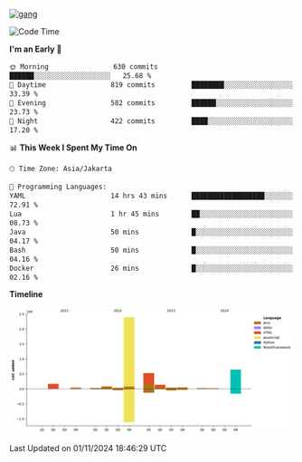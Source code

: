 <!-- [<img src='https://dev.karakun.com/assets/posts/2018-09-16-jc-java-article/3duke_suspects.jpg' alt='java'>](https://github.com/yeahbutstill) -->
[<img src='https://asset-2.tstatic.net/tribunnewswiki/foto/bank/images/Mozart.jpg' alt='gang'>](https://github.com/yeahbutstill)

<!--START_SECTION:waka-->
![Code Time](http://img.shields.io/badge/Code%20Time-2%2C858%20hrs%2038%20mins-blue)

**I'm an Early 🐤** 

```text
🌞 Morning                630 commits         ██████░░░░░░░░░░░░░░░░░░░   25.68 % 
🌆 Daytime                819 commits         ████████░░░░░░░░░░░░░░░░░   33.39 % 
🌃 Evening                582 commits         ██████░░░░░░░░░░░░░░░░░░░   23.73 % 
🌙 Night                  422 commits         ████░░░░░░░░░░░░░░░░░░░░░   17.20 % 
```


📊 **This Week I Spent My Time On** 

```text
🕑︎ Time Zone: Asia/Jakarta

💬 Programming Languages: 
YAML                     14 hrs 43 mins      ██████████████████░░░░░░░   72.91 % 
Lua                      1 hr 45 mins        ██░░░░░░░░░░░░░░░░░░░░░░░   08.73 % 
Java                     50 mins             █░░░░░░░░░░░░░░░░░░░░░░░░   04.17 % 
Bash                     50 mins             █░░░░░░░░░░░░░░░░░░░░░░░░   04.16 % 
Docker                   26 mins             █░░░░░░░░░░░░░░░░░░░░░░░░   02.16 % 
```

**Timeline**

![Lines of Code chart](https://raw.githubusercontent.com/yeahbutstill/yeahbutstill/main/assets/bar_graph.png)


 Last Updated on 01/11/2024 18:46:29 UTC
<!--END_SECTION:waka-->
